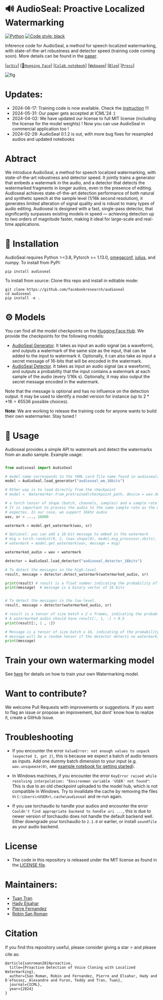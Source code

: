 # :loud_sound: AudioSeal: Proactive Localized Watermarking

<a href="https://www.python.org/"><img alt="Python" src="https://img.shields.io/badge/-Python 3.8+-blue?style=for-the-badge&logo=python&logoColor=white"></a>
<a href="https://black.readthedocs.io/en/stable/"><img alt="Code style: black" src="https://img.shields.io/badge/code%20style-black-black.svg?style=for-the-badge&labelColor=gray"></a>

Inference code for AudioSeal, a method for speech localized watermarking, with state-of-the-art robustness and detector speed (training code coming soon).
More details can be found in the [paper](https://arxiv.org/abs/2401.17264).

[[`arXiv`](https://arxiv.org/abs/2401.17264)]
[[🤗`Hugging Face`](https://huggingface.co/facebook/audioseal)]
[[`Colab notebook`](https://colab.research.google.com/github/facebookresearch/audioseal/blob/master/examples/colab.ipynb)]
[[`Webpage`](https://pierrefdz.github.io/publications/audioseal/)]
[[`Blog`](https://about.fb.com/news/2024/06/releasing-new-ai-research-models-to-accelerate-innovation-at-scale/)]
[[`Press`](https://www.technologyreview.com/2024/06/18/1094009/meta-has-created-a-way-to-watermark-ai-generated-speech/)]

![fig](https://github.com/facebookresearch/audioseal/assets/1453243/5d8cd96f-47b5-4c34-a3fa-7af386ed59f2)

# Updates:

- 2024-06-17: Training code is now available. Check the [instruction](./docs/TRAINING.md) !!!
- 2024-05-31: Our paper gets accepted at ICML'24 :)
- 2024-04-02: We have updated our license to full MIT license (including the license for the model weights) ! Now you can use AudioSeal in commercial application too !
- 2024-02-29: AudioSeal 0.1.2 is out, with more bug fixes for resampled audios and updated notebooks

# Abtract

We introduce AudioSeal, a method for speech localized watermarking, with state-of-the-art robustness and detector speed. It jointly trains a generator that embeds a watermark in the audio, and a detector that detects the watermarked fragments in longer audios, even in the presence of editing.
Audioseal achieves state-of-the-art detection performance of both natural and synthetic speech at the sample level (1/16k second resolution), it generates limited alteration of signal quality and is robust to many types of audio editing. 
Audioseal is designed with a fast, single-pass detector, that significantly surpasses existing models in speed — achieving detection up to two orders of magnitude faster, making it ideal for large-scale and real-time applications.

# :mate: Installation

AudioSeal requires Python >=3.8, Pytorch >= 1.13.0, [omegaconf](https://omegaconf.readthedocs.io/), [julius](https://pypi.org/project/julius/), and numpy. To install from PyPI:

```
pip install audioseal
```

To install from source: Clone this repo and install in editable mode:

```
git clone https://github.com/facebookresearch/audioseal
cd audioseal
pip install -e .
```

# :gear: Models

You can find all the model checkpoints on the [Hugging Face Hub](https://huggingface.co/facebook/audioseal). We provide the checkpoints for the following models:

- [AudioSeal Generator](src/audioseal/cards/audioseal_wm_16bits.yaml).
  It takes as input an audio signal (as a waveform), and outputs a watermark of the same size as the input, that can be added to the input to watermark it.
  Optionally, it can also take as input a secret message of 16-bits that will be encoded in the watermark.
- [AudioSeal Detector](src/audioseal/cards/audioseal_detector_16bits.yaml).
  It takes as input an audio signal (as a waveform), and outputs a probability that the input contains a watermark at each sample of the audio (every 1/16k s).
  Optionally, it may also output the secret message encoded in the watermark.

Note that the message is optional and has no influence on the detection output. It may be used to identify a model version for instance (up to $2**16=65536$ possible choices).

**Note**: We are working to release the training code for anyone wants to build their own watermarker. Stay tuned !

# :abacus: Usage

Audioseal provides a simple API to watermark and detect the watermarks from an audio sample. Example usage:

```python

from audioseal import AudioSeal

# model name corresponds to the YAML card file name found in audioseal/cards
model = AudioSeal.load_generator("audioseal_wm_16bits")

# Other way is to load directly from the checkpoint
# model =  Watermarker.from_pretrained(checkpoint_path, device = wav.device)

# a torch tensor of shape (batch, channels, samples) and a sample rate
# It is important to process the audio to the same sample rate as the model
# expectes. In our case, we support 16khz audio 
wav, sr = ..., 16000

watermark = model.get_watermark(wav, sr)

# Optional: you can add a 16-bit message to embed in the watermark
# msg = torch.randint(0, 2, (wav.shape(0), model.msg_processor.nbits), device=wav.device)
# watermark = model.get_watermark(wav, message = msg)

watermarked_audio = wav + watermark

detector = AudioSeal.load_detector("audioseal_detector_16bits")

# To detect the messages in the high-level.
result, message = detector.detect_watermark(watermarked_audio, sr)

print(result) # result is a float number indicating the probability of the audio being watermarked,
print(message)  # message is a binary vector of 16 bits


# To detect the messages in the low-level.
result, message = detector(watermarked_audio, sr)

# result is a tensor of size batch x 2 x frames, indicating the probability (positive and negative) of watermarking for each frame
# A watermarked audio should have result[:, 1, :] > 0.5
print(result[:, 1 , :])  

# Message is a tensor of size batch x 16, indicating of the probability of each bit to be 1.
# message will be a random tensor if the detector detects no watermarking from the audio
print(message)  
```

# Train your own watermarking model

See [here](./docs/TRAINING.md) for details on how to train your own Watermarking model.

# Want to contribute?

 We welcome Pull Requests with improvements or suggestions.
 If you want to flag an issue or propose an improvement, but dont' know how to realize it, create a GitHub Issue.

# Troubleshooting

- If you encounter the error `ValueError: not enough values to unpack (expected 3, got 2)`, this is because we expect a batch of audio  tensors as inputs. Add one
dummy batch dimension to your input (e.g. `wav.unsqueeze(0)`, see [example notebook for getting started](examples/Getting_started.ipynb)).

- In Windows machines, if you encounter the error `KeyError raised while resolving interpolation: "Environmen variable 'USER' not found"`: This is due to an old checkpoint
uploaded to the model hub, which is not compatible in Windows. Try to invalidate the cache by removing the files in `C:\Users\<USER>\.cache\audioseal`
and re-run again.

- If you use torchaudio to handle your audios and encounter the error `Couldn't find appropriate backend to handle uri ...`, this is due to newer version of
torchaudio does not handle the default backend well. Either downgrade your torchaudio to `2.1.0` or earlier, or install `soundfile` as your audio backend.

# License

- The code in this repository is released under the MIT license as found in the [LICENSE file](LICENSE).

# Maintainers:
- [Tuan Tran](https://github.com/antoine-tran)
- [Hady Elsahar](https://github.com/hadyelsahar)
- [Pierre Fernandez](https://github.com/pierrefdz)
- [Robin San Roman](https://github.com/robinsrm)

# Citation

If you find this repository useful, please consider giving a star :star: and please cite as:

```
@article{sanroman2024proactive,
  title={Proactive Detection of Voice Cloning with Localized Watermarking},
  author={San Roman, Robin and Fernandez, Pierre and Elsahar, Hady and D´efossez, Alexandre and Furon, Teddy and Tran, Tuan},
  journal={ICML},
  year={2024}
}
```
